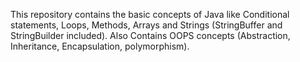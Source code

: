 This repository contains the basic concepts of Java like Conditional statements, Loops, Methods, Arrays and Strings (StringBuffer and StringBuilder included).
Also Contains OOPS concepts (Abstraction, Inheritance, Encapsulation, polymorphism).
